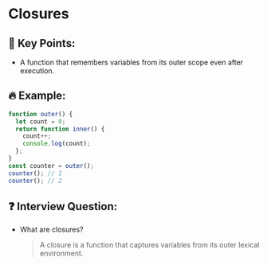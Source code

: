 # Closures

## 📝 Key Points:
- A function that remembers variables from its outer scope even after execution.

## 🔥 Example:
```js
function outer() {
  let count = 0;
  return function inner() {
    count++;
    console.log(count);
  };
}
const counter = outer();
counter(); // 1
counter(); // 2
```

## ❓ Interview Question:
- What are closures?  
  > A closure is a function that captures variables from its outer lexical environment.
